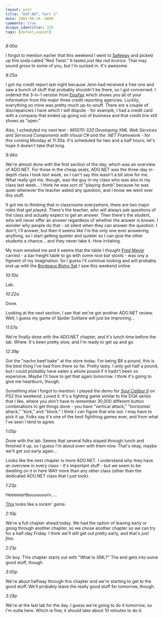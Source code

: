 ```yaml
---
layout: post
title: "ASP.NET, Part 3"
date: 2003-08-20 -0800
comments: true
disqus_identifier: 329
tags: [dotnet,aspnet]
---
```

<!--markdownlint-disable MD036 -->
*8:00a*

 I forgot to mention earlier that this weekend I went to
[Safeway](http://www.safeway.com) and picked up this soda called "Red
Twist." It tastes *just like red licorice*. That may sound gross to some
of you, but I'm sucked in. It's awesome.

 *8:25a*

 I got my credit report last night because Jenn had received a free one
and saw a bunch of stuff that probably shouldn't be there, so I got
concerned. I ordered the 3-in-1 version from
[Equifax](http://www.equifax.com) which shows you all of your
information from the major three credit reporting agencies. Luckily,
everything on mine was pretty much up-to-snuff. There are a couple of
discrepancies I have which I will dispute - for example, I had a credit
card with a company that ended up going out of business and that credit
line still shows as "open."

 Also, I scheduled my next test - *MS070-320 Developing XML Web Services
and Serviced Components with Visual C# and the .NET Framework* - for
this coming Monday at 11:30a. It's scheduled for two and a half hours;
let's hope it doesn't take that long.

 *9:46a*

 We're almost done with the first section of the day, which was an
overview of ADO.NET. For those in the cheap seats, ADO.NET was the
three-day in-depth class I took *last week*, so I can't say this wasn't
a bit slow for me. What really got me, though, was the guy in my class
who was also in my class last week... I think he was sort of "playing
dumb" because he was quiet whenever the teacher asked any question, and
I know we went over this stuff.

 It got me to thinking that in classrooms everywhere, there are two
major roles that get played. There's the teacher, who will always ask
questions of the class and actually expect to get an answer. Then
there's the student, who will never offer an answer regardless of
whether the answer is known. I wonder why people do that - sit silent
when they can answer the question. I don't; I'll answer, but then it
seems like I'm the only one ever answering anything, so I start getting
quieter and quieter so I can give the other students a chance... and
they never take it. How irritating.

 My mom emailed me and it seems that the table I thought [Fred
Meyer](http://www.fredmeyer.com) carried - a bar-height table to go with
some nice bar stools - was ony a figment of my imagination. So I guess
I'll continue looking and will probably end up with the [Bordeaux Bistro
Set](http://www.furniturefind.com/Hillsdale/HD-BordeauxBistro.htm) I saw
this weekend online.

 *10:10a*

 Lab.

 *10:22a*

 Done.

 Looking at the next section, I see that we've got another ADO.NET
review. Well, I guess my game of Spider Solitaire will just be
improving...

 *11:57a*

 We're finally done with the ADO.NET chapter, and it's lunch time before
the lab. Whew. It's been pretty slow, and I'm ready to get up and go.

 *12:39p*

 Got the "nacho beef bake" at the store today. For being $8 a pound,
this is the best thing I've had from there so far. Pretty tasty. I only
got half a pound, but I could probably have eaten a whole pound if it
hadn't been so expensive. Maybe I'll have to get that again tomorrow. I
think it's going to give me heartburn, though.

 Something else I forgot to mention: I played the demo for [*Soul
Calibur
II*](http://www.amazon.com/exec/obidos/ASIN/B00008H2IW/mhsvortex) on PS2
this weekend. *Loved it.* It's a fighting game similar to the DOA series
that I like, where you don't have to remember 30,000 different button
combinations to get things done - you have "vertical attack,"
"horizontal attack," "kick," and "block." I think I can figure that one
out. I may have to pick it up. Folks say it's one of the best fighthing
games ever, and from what I've seen I tend to agree.

 *1:05p*

 Done with the lab. Seems that several folks stayed through lunch and
finished it up, so I guess I'm about even with them now. That's okay,
maybe we'll get out early again...

 Looks like the next chapter is more ADO.NET. I understand why they have
an overview in every class - it's important stuff - but we seem to be
dwelling on it in here WAY more than any other class (other than the
dedicated ADO.NET class that I just took).

 *1:23p*

 Heeeeeartbuuuuuuurn.....

 [This](http://www.whoisxiii.com/) looks like a *rockin'* game.

 *2:10p*

 We're a full chapter ahead today. We had the option of leaving early or
going through another chapter, so we chose another chapter so we can try
for a half-day Friday. I think we'll still get out pretty early, and
that's *just fine*.

 *2:21p*

 Oh boy. This chapter starts out with "What Is XML?" The end gets into
some good stuff, though.

 *3:00p*

 We're about halfway through this chapter and we're starting to get to
the good stuff. We'll probably leave the really good stuff for tomorrow,
though.

 *3:28p*

 We're at the last lab for the day. I guess we're going to do it
tomorrow, so I'm outta here. Which is fine; it should take about 10
minutes to do it.
